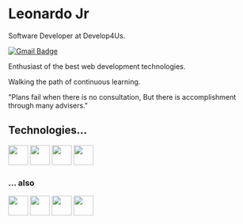# Leonardo Jr

Software Developer at Develop4Us.

[![Gmail Badge](https://img.shields.io/badge/-leojuniortj@gmail.com-0a426d?style=flat-square&logo=Gmail&logoColor=white&link=mailto:leojuniortj@gmail.com)](mailto:leojuniortj@gmail.com)

Enthusiast of the best web development technologies.

Walking the path of continuous learning.

"Plans fail when there is no consultation, But there is accomplishment through many advisers."

## Technologies...
<div>
  <img height=40px src="https://user-images.githubusercontent.com/25181517/121405754-b4f48f80-c95d-11eb-8893-fc325bde617f.png" />
  <img height=40px src="https://user-images.githubusercontent.com/25181517/121405384-444d7300-c95d-11eb-959f-913020d3bf90.png" />
  <img height=40px src="https://github.com/marwin1991/profile-technology-icons/assets/19180175/3b371807-db7c-45b4-8720-c0cfc901680a" />
  <img height=40px src="https://user-images.githubusercontent.com/25181517/183911544-95ad6ba7-09bf-4040-ac44-0adafedb9616.png" />
</div>

### ... also
<div>
  <img height=40px src="https://user-images.githubusercontent.com/25181517/183897015-94a058a6-b86e-4e42-a37f-bf92061753e5.png" />
  <img height=40px src="https://github.com/marwin1991/profile-technology-icons/assets/136815194/5f8c622c-c217-4649-b0a9-7e0ee24bd704" />
  <img height=40px src="https://user-images.githubusercontent.com/25181517/183890598-19a0ac2d-e88a-4005-a8df-1ee36782fde1.png" />
  <img height=40px src="https://github.com/marwin1991/profile-technology-icons/assets/62091613/b40892ef-efb8-4b0e-a6b5-d1cfc2f3fc35" />
</div>
